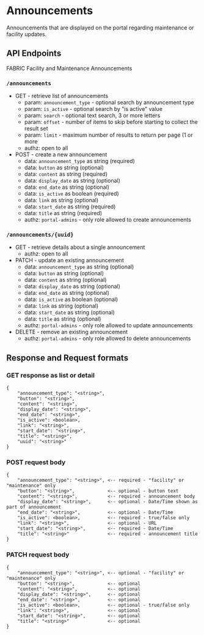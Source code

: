 # Announcements

Announcements that are displayed on the portal regarding maintenance or facility updates.

## API Endpoints

FABRIC Facility and Maintenance Announcements

### `/announcements`

- GET - retrieve list of announcements
  - param: `announcement_type` - optional search by announcement type
  - param: `is_active` - optional search by "is active" value
  - param: `search` - optional text search, 3 or more letters
  - param: `offset` - number of items to skip before starting to collect the result set
  - param: `limit` - maximum number of results to return per page (1 or more
  - authz: open to all 
- POST - create a new announcement
  - data: `announcement_type` as string (required)
  - data: `button` as string (optional)
  - data: `content` as string (required)
  - data: `display_date` as string (optional)
  - data: `end_date` as string (optional)
  - data: `is_active` as boolean (required)
  - data: `link` as string (optional)
  - data: `start_date` as string (required)
  - data: `title` as string (required)
  - authz: `portal-admins` - only role allowed to create announcements

### `/announcements/{uuid}`

- GET - retrieve details about a single announcement
  - authz: open to all 
- PATCH - update an existing announcement
  - data: `announcement_type` as string (optional)
  - data: `button` as string (optional)
  - data: `content` as string (optional)
  - data: `display_date` as string (optional)
  - data: `end_date` as string (optional)
  - data: `is_active` as boolean (optional)
  - data: `link` as string (optional)
  - data: `start_date` as string (optional)
  - data: `title` as string (optional)
  - authz: `portal-admins` - only role allowed to update announcements
- DELETE - remove an existing announcement
  - authz: `portal-admins` - only role allowed to delete announcements

## Response and Request formats

### GET response as list or detail

```
{
    "announcement_type": "<string>",
    "button": "<string>",
    "content": "<string>",
    "display_date": "<string>",
    "end_date": "<string>",
    "is_active": <boolean>,
    "link": "<string>",
    "start_date": "<string>",
    "title": "<string>",
    "uuid": "<string>"
}
```


### POST request body

```
{
    "announcement_type": "<string>", <-- required - "facility" or "maintenance" only
    "button": "<string>",            <-- optional - button text
    "content": "<string>",           <-- required - announcement body
    "display_date": "<string>",      <-- optional - Date/Time shown as part of announcement
    "end_date": "<string>",          <-- optional - Date/Time
    "is_active": <boolean>,          <-- required - true/false only
    "link": "<string>",              <-- optional - URL
    "start_date": "<string>",        <-- required - Date/Time
    "title": "<string>"              <-- required - announcement title
}
```

### PATCH request body

```
{
    "announcement_type": "<string>", <-- optional - "facility" or "maintenance" only
    "button": "<string>",            <-- optional
    "content": "<string>",           <-- optional
    "display_date": "<string>",      <-- optional
    "end_date": "<string>",          <-- optional
    "is_active": <boolean>,          <-- optional - true/false only
    "link": "<string>",              <-- optional
    "start_date": "<string>",        <-- optional
    "title": "<string>"              <-- optional
}
```
